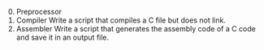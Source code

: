 0. Preprocessor
1. Compiler
Write a script that compiles a C file but does not link.
2. Assembler
Write a script that generates the assembly code of a C code and save it in an output file.
